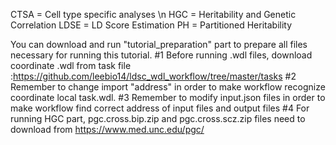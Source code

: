 CTSA = Cell type specific analyses \n
HGC = Heritability and Genetic Correlation
LDSE = LD Score Estimation
PH = Partitioned Heritability

You can download and run "tutorial_preparation" part to prepare all files necessary for running this tutorial.
#1 Before running .wdl files, download coordinate .wdl from task file :https://github.com/leebio14/ldsc_wdl_workflow/tree/master/tasks 
#2 Remember to change import "address" in order to make workflow recognize coordinate local task.wdl.
#3 Remember to modify input.json files in order to make workflow find correct address of input files and output files
#4 For running HGC part, pgc.cross.bip.zip and pgc.cross.scz.zip files need to download from https://www.med.unc.edu/pgc/ 


